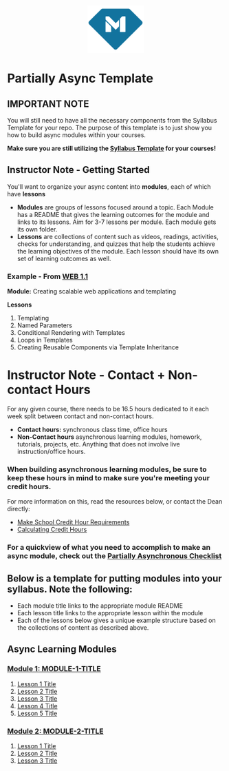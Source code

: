 <p align="center">
  <a href="https://www.makeschool.com">
      <img alt="Make School Logo" src="./Web/logo-icononly.svg" height="110">
  </a>
</p>

# Partially Async Template

## IMPORTANT NOTE

You will still need to have all the necessary components from the Syllabus Template for your repo. The purpose of this template is to just show you how to build async modules within your courses.

**Make sure you are still utilizing the [Syllabus Template](make.sc/syllabus-template) for your courses!**

## Instructor Note - Getting Started

You'll want to organize your async content into **modules**, each of which have **lessons**

- **Modules** are groups of lessons focused around a topic. Each Module has a README that gives the learning outcomes for the module and links to its lessons. Aim for 3-7 lessons per module. Each module gets its own folder.
- **Lessons** are collections of content such as videos, readings, activities, checks for understanding, and quizzes that help the students achieve the learning objectives of the module. Each lesson should have its own set of learning outcomes as well.

### Example - From [WEB 1.1](make.sc/web1.1)

**Module:** Creating scalable web applications and templating

**Lessons**

1. Templating
1. Named Parameters
1. Conditional Rendering with Templates
1. Loops in Templates
1. Creating Reusable Components via Template Inheritance

# Instructor Note - Contact + Non-contact Hours

For any given course, there needs to be 16.5 hours dedicated to it each week split between contact and non-contact hours.

- **Contact hours:** synchronous class time, office hours
- **Non-Contact hours** asynchronous learning modules, homework, tutorials, projects, etc. Anything that does not involve live instruction/office hours.

### When building asynchronous learning modules, be sure to keep these hours in mind to make sure you're meeting your credit hours.

For more information on this, read the resources below, or contact the Dean directly:

- [Make School Credit Hour Requirements](https://docs.google.com/document/d/1cP3HyewqxDk3RglFfZA8ju7wSDhBHWpeJi5vWlXK9l8/edit#heading=h.piu5axwv6vej)
- [Calculating Credit Hours](https://annenberg.usc.edu/faculty-and-staff-resources/calculating-contact-hours-online-and-hybrid-classes)

### For a quickview of what you need to accomplish to make an async module, check out the [Partially Asynchronous Checklist](https://docs.google.com/document/d/1rqYg3g-4I7gxfXexRwnMNX7pFv8p6dahydVB1yPi-P4/edit)

## Below is a template for putting modules into your syllabus. Note the following:

- Each module title links to the appropriate module README
- Each lesson title links to the appropriate lesson within the module
- Each of the lessons below gives a unique example structure based on the collections of content as described above.

## Async Learning Modules

### [Module 1: MODULE-1-TITLE](Module-01/README.md)

1. [Lesson 1 Title](Module-01/Lesson-01.md)
1. [Lesson 2 Title](Module-01/Lesson-02.md)
1. [Lesson 3 Title](Module-01/Lesson-03.md)
1. [Lesson 4 Title](Module-01/Lesson-04.md)
1. [Lesson 5 Title](Module-01/Lesson-05.md)

### [Module 2: MODULE-2-TITLE](Module-02/README.md)

1. [Lesson 1 Title](Module-02/Lesson-01.md)
1. [Lesson 2 Title](Module-02/Lesson-02.md)
1. [Lesson 3 Title](Module-02/Lesson-03.md)